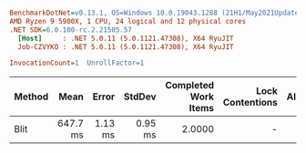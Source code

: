 ``` ini

BenchmarkDotNet=v0.13.1, OS=Windows 10.0.19043.1288 (21H1/May2021Update)
AMD Ryzen 9 5900X, 1 CPU, 24 logical and 12 physical cores
.NET SDK=6.0.100-rc.2.21505.57
  [Host]     : .NET 5.0.11 (5.0.1121.47308), X64 RyuJIT
  Job-CZVYKO : .NET 5.0.11 (5.0.1121.47308), X64 RyuJIT

InvocationCount=1  UnrollFactor=1  

```
| Method |     Mean |   Error |  StdDev | Completed Work Items | Lock Contentions | Allocated |
|------- |---------:|--------:|--------:|---------------------:|-----------------:|----------:|
|   Blit | 647.7 ms | 1.13 ms | 0.95 ms |               2.0000 |                - |         - |
